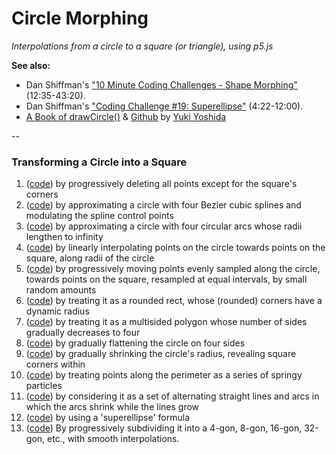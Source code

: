 # Circle Morphing

*Interpolations from a circle to a square (or triangle), using p5.js*

**See also:** 

* Dan Shiffman's ["10 Minute Coding Challenges - Shape Morphing"](https://www.youtube.com/watch?v=Md5LIDW0RyY&t=12m35s) (12:35-43:20). 
* Dan Shiffman's ["Coding Challenge #19: Superellipse"](https://www.youtube.com/watch?v=z86cx2A4_3E&t=4m22s) (4:22-12:00).
* [A Book of drawCircle()](http://sfpcyukiy.tumblr.com/post/104067533568/a-book-of-drawcircle) & [Github](https://github.com/yukiy/drawCircle) by [Yuki Yoshida](http://sfpc.io/people/yuki-yoshida/)


--
### Transforming a Circle into a Square


1. ([code](circle01/sketch.js)) by progressively deleting all points except for the square's corners
2. ([code](circle02/sketch.js)) by approximating a circle with four Bezier cubic splines and modulating the spline control points
3. ([code](circle03/sketch.js)) by approximating a circle with four circular arcs whose radii lengthen to infinity
4. ([code](circle04/sketch.js)) by linearly interpolating points on the circle towards points on the square, along radii of the circle
5. ([code](circle05/sketch.js)) by progressively moving points evenly sampled along the circle, towards points on the square, resampled at equal intervals, by small random amounts
6. ([code](circle06/sketch.js)) by treating it as a rounded rect, whose (rounded) corners have a dynamic radius
7. ([code](circle07/sketch.js)) by treating it as a multisided polygon whose number of sides gradually decreases to four
8. ([code](circle08/sketch.js)) by gradually flattening the circle on four sides
9. ([code](circle09/sketch.js)) by gradually shrinking the circle's radius, revealing square corners within
10. ([code](circle10/sketch.js)) by treating points along the perimeter as a series of springy particles
11. ([code](circle11/sketch.js)) by considering it as a set of alternating straight lines and arcs in which the arcs shrink while the lines grow
12. ([code](circle12/sketch.js)) by using a 'superellipse' formula
13.  ([code](circle13/sketch.js)) By progressively subdividing it into a 4-gon, 8-gon, 16-gon, 32-gon, etc., with smooth interpolations.

